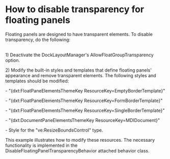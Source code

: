 # How to disable transparency for floating panels


<p>Floating panels are designed to have transparent elements.  To disable transparency, do the following:</p><p><br />
1) Deactivate the DockLayoutManager's AllowFloatGroupTransparency option.</p><p>2) Modify the built-in styles and templates that define floating panels' appearance and remove transparent elements. The following styles and templates should be modified:<br />
</p><p>- "{dxt:FloatPaneElementsThemeKey ResourceKey=EmptyBorderTemplate}"</p><p>- "{dxt:FloatPaneElementsThemeKey ResourceKey=FormBorderTemplate}"</p><p>- "{dxt:FloatPaneElementsThemeKey ResourceKey=SingleBorderTemplate}"</p><p>- "{dxt:DocumentPaneElementsThemeKey ResourceKey=MDIDocument}"</p><p>- Style for the "ve:ResizeBoundsControl" type.<br />
</p><p>This example illustrates how to modify these resources. The necessary functionality is implemented in the DisableFloatingPanelTransparencyBehavior attached behavior class.</p>

<br/>



